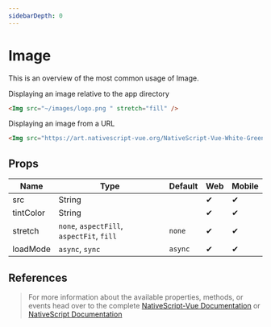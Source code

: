 ```yaml
---
sidebarDepth: 0
---
```

# Image

This is an overview of the most common usage of Image.

Displaying an image relative to the app directory

<DocExampleBox codeBox="https://codesandbox.io/s/vnxyxz9553">

```html
<Img src="~/images/logo.png " stretch="fill" />
```

<ImageDoc />
</DocExampleBox>

Displaying an image from a URL

```html
<Img src="https://art.nativescript-vue.org/NativeScript-Vue-White-Green.png" stretch="fill" />
```


## Props

| Name      | Type                                      | Default | Web | Mobile |
| --------- | ----------------------------------------- | ------- | --- | ------ |
| src       | String                                    |         | ✔   | ✔      |
| tintColor | String                                    |         | ✔   | ✔      |
| stretch   | `none`, `aspectFill`, `aspectFit`, `fill` | `none`  | ✔   | ✔      |
| loadMode  | `async`, `sync`                           | `async` | ✔   | ✔      |


## References

> For more information about the available properties, methods, or events head over to the complete [NativeScript-Vue Documentation](https://nativescript-vue.org/en/docs/elements/components/image/)
> or [NativeScript Documentation](https://docs.nativescript.org/api-reference/classes/_ui_image_.image)
